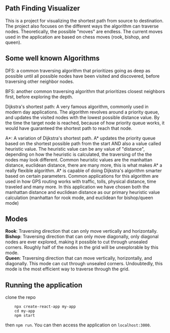 ## Path Finding Visualizer

This is a project for visualizing the shortest path from source to destination. The project also focuses on the different ways the algorithm can traverse nodes. Theoretically, the possible "moves" are endless. The current moves used in the application are based on chess moves (rook, bishop, and queen).

## Some well known Algorithms

DFS: a common traversing algorithm that prioritizes going as deep as possible until all possible nodes have been visited and discovered, before traversing other neighbor nodes.

BFS: another common traversing algorithm that prioritizes closest neighbors first, before exploring the depth.

Dijkstra's shortest path: A very famous algorithm, commonly used in modern day applications. The algorithm revolves around a priority queue, and updates the visited nodes with the lowest possible distance value. By the time the target node is reached, because of how priority queue works, it would have guaranteed the shortest path to reach that node. 

A*: A variation of Dijkstra's shortest path. A* updates the priority queue based on the shortest possible path from the start AND also a value called heuristic value. The heuristic value can be any value of "distance", depending on how the heuristic is calculated, the traversing of the the nodes may look different. Common heuristic values are the manhattan distance, euclidean distance, there are many more, this is what makes A* a really flexible algorithm. A* is capable of doing Dijkstra's algorithm smarter based on certain parameters. Common applications for this algorithm are used in how GPS routing works with traffic, tolls, physical distance, time traveled and many more. In this application we have chosen both the manhattan distance and euclidean distance as our primary heuristic value calculation (manhattan for rook mode, and euclidean for bishop/queen mode)

## Modes

**Rook**: Traversing direction that can only move vertically and horizontally. <br>
**Bishop**: Traversing direction that can only move diagonally, only diagonal nodes are ever explored, making it possible to cut through unsealed corners. Roughly half of the nodes in the grid will be unexplorable by this mode. <br>
**Queen**: Traversing direction that can move vertically, horizontally, and diagonally. This mode can cut through unsealed corners. Undoubtedly, this mode is the most efficient way to traverse through the grid.

## Running the application

clone the repo
```
    npx create-react-app my-app
    cd my-app
    npm start

```
then ```npm run```. You can then access the application on ```localhost:3000```.
